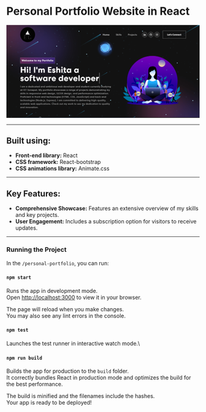 # Personal Portfolio Website in React

<img width="1266" alt="SS PROJECT" src="src/assets/img/SS PROJECT.png">
<hr>

## Built using:

- **Front-end library:** React
- **CSS framework:** React-bootstrap
- **CSS animations library:** Animate.css
<hr>

## Key Features:

- **Comprehensive Showcase:** Features an extensive overview of my skills and key projects.
- **User Engagement:** Includes a subscription option for visitors to receive updates.

<hr>

### Running the Project

In the `/personal-portfolio`, you can run:

#### `npm start`

Runs the app in development mode.\
Open [http://localhost:3000](http://localhost:3000) to view it in your browser.

The page will reload when you make changes.\
You may also see any lint errors in the console.

#### `npm test`

Launches the test runner in interactive watch mode.\

#### `npm run build`

Builds the app for production to the `build` folder.\
It correctly bundles React in production mode and optimizes the build for the best performance.

The build is minified and the filenames include the hashes.\
Your app is ready to be deployed!

